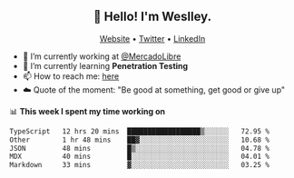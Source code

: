 <h2 align="center">👋 Hello! I'm Weslley.</h2>
<p align="center">
  <a href="http://weslleyneri.com.br">Website</a> •
  <a href="https://twitter.com/Weslley_Neri">Twitter</a> •
  <a href="https://www.linkedin.com/in/weslley-neri-3658908b">LinkedIn</a>
</p>


- 🔭 I’m currently working at [@MercadoLibre](https://github.com/mercadolibre)
- 🌱 I’m currently learning **Penetration Testing**
- 📫 How to reach me: [here](mailto:weslley39@gmail.com)
- ☁️ Quote of the moment: "Be good at something, get good or give up"

📊 **This week I spent my time working on**
<!--START_SECTION:waka-->

```txt
TypeScript   12 hrs 20 mins  ██████████████████▒░░░░░░   72.95 %
Other        1 hr 48 mins    ██▓░░░░░░░░░░░░░░░░░░░░░░   10.68 %
JSON         48 mins         █▒░░░░░░░░░░░░░░░░░░░░░░░   04.78 %
MDX          40 mins         █░░░░░░░░░░░░░░░░░░░░░░░░   04.01 %
Markdown     33 mins         ▓░░░░░░░░░░░░░░░░░░░░░░░░   03.25 %
```

<!--END_SECTION:waka-->

<!-- Inspired by https://github.com/gruselhaus/gruselhaus -->
